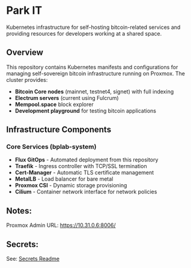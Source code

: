# Park IT

Kubernetes infrastructure for self-hosting bitcoin-related services and providing resources for developers working at a shared space.

## Overview

This repository contains Kubernetes manifests and configurations for managing self-sovereign bitcoin infrastructure running on Proxmox. The cluster provides:

- **Bitcoin Core nodes** (mainnet, testnet4, signet) with full indexing
- **Electrum servers** (current using Fulcrum)
- **Mempool.space** block explorer
- **Development playground** for testing bitcoin applications

## Infrastructure Components

### Core Services (bplab-system)
- **Flux GitOps** - Automated deployment from this repository
- **Traefik** - Ingress controller with TCP/SSL termination
- **Cert-Manager** - Automatic TLS certificate management
- **MetalLB** - Load balancer for bare metal
- **Proxmox CSI** - Dynamic storage provisioning
- **Cilium** - Container network interface for network policies

## Notes:
Proxmox Admin URL: https://10.31.0.6:8006/

## Secrets:
See: [Secrets Readme](./secrets/README.md)